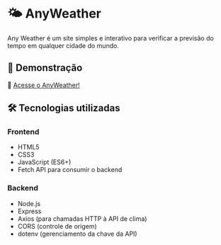 # 🌤️ AnyWeather
Any Weather é um site simples e interativo para verificar a previsão do tempo em qualquer cidade do mundo.

## 🔗 Demonstração
🔹 [Acesse o AnyWeather!](https://clima-pf.vercel.app/)

## 🛠️ Tecnologias utilizadas

### **Frontend**
- HTML5  
- CSS3  
- JavaScript (ES6+)  
- Fetch API para consumir o backend  

### **Backend**
- Node.js  
- Express  
- Axios (para chamadas HTTP à API de clima)  
- CORS (controle de origem)  
- dotenv (gerenciamento da chave da API)
